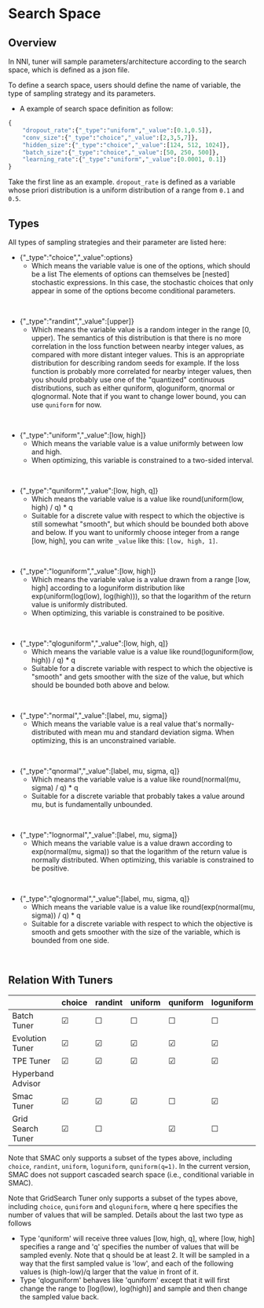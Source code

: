 # Search Space

## Overview

In NNI, tuner will sample parameters/architecture according to the search space, which is defined as a json file.

To define a search space, users should define the name of variable, the type of sampling strategy and its parameters.

* A example of search space definition as follow:

```python
{
    "dropout_rate":{"_type":"uniform","_value":[0.1,0.5]},
    "conv_size":{"_type":"choice","_value":[2,3,5,7]},
    "hidden_size":{"_type":"choice","_value":[124, 512, 1024]},
    "batch_size":{"_type":"choice","_value":[50, 250, 500]},
    "learning_rate":{"_type":"uniform","_value":[0.0001, 0.1]}
}

```


Take the first line as an example. ```dropout_rate``` is defined as a variable whose priori distribution is a uniform distribution of a range from ```0.1``` and ```0.5```.

## Types

All types of sampling strategies and their parameter are listed here:

* {"_type":"choice","_value":options}
   * Which means the variable value is one of the options, which should be a list The elements of options can themselves be [nested] stochastic expressions. In this case, the stochastic choices that only appear in some of the options become conditional parameters.
<br/>

* {"_type":"randint","_value":[upper]}
   * Which means the variable value is a random integer in the range [0, upper). The semantics of this distribution is that there is no more correlation in the loss function between nearby integer values, as compared with more distant integer values. This is an appropriate distribution for describing random seeds for example. If the loss function is probably more correlated for nearby integer values, then you should probably use one of the "quantized" continuous distributions, such as either quniform, qloguniform, qnormal or qlognormal. Note that if you want to change lower bound, you can use `quniform` for now.
<br/>

* {"_type":"uniform","_value":[low, high]}
   * Which means the variable value is a value uniformly between low and high.
   * When optimizing, this variable is constrained to a two-sided interval.
<br/>

* {"_type":"quniform","_value":[low, high, q]}
   * Which means the variable value is a value like round(uniform(low, high) / q) * q
   * Suitable for a discrete value with respect to which the objective is still somewhat "smooth", but which should be bounded both above and below. If you want to uniformly choose integer from a range [low, high], you can write `_value` like this: `[low, high, 1]`.
<br/>

* {"_type":"loguniform","_value":[low, high]}
   * Which means the variable value is a value drawn from a range [low, high] according to a loguniform distribution like exp(uniform(log(low), log(high))), so that the logarithm of the return value is uniformly distributed.
   * When optimizing, this variable is constrained to be positive.
<br/>

* {"_type":"qloguniform","_value":[low, high, q]}
   * Which means the variable value is a value like round(loguniform(low, high)) / q) * q
   * Suitable for a discrete variable with respect to which the objective is "smooth" and gets smoother with the size of the value, but which should be bounded both above and below.
<br/>

* {"_type":"normal","_value":[label, mu, sigma]}
   * Which means the variable value is a real value that's normally-distributed with mean mu and standard deviation sigma. When optimizing, this is an unconstrained variable.
<br/>

* {"_type":"qnormal","_value":[label, mu, sigma, q]}
   * Which means the variable value is a value like round(normal(mu, sigma) / q) * q
   * Suitable for a discrete variable that probably takes a value around mu, but is fundamentally unbounded.
<br/>

* {"_type":"lognormal","_value":[label, mu, sigma]}
   * Which means the variable value is a value drawn according to exp(normal(mu, sigma)) so that the logarithm of the return value is normally distributed. When optimizing, this variable is constrained to be positive.
<br/>

* {"_type":"qlognormal","_value":[label, mu, sigma, q]}
   * Which means the variable value is a value like round(exp(normal(mu, sigma)) / q) * q
   * Suitable for a discrete variable with respect to which the objective is smooth and gets smoother with the size of the variable, which is bounded from one side.
<br/>


## Relation With Tuners

|                   | choice  | randint | uniform | quniform | loguniform | qloguniform | normal  | qnormal | lognormal | qlognormal |
|-------------------|---------|---------|---------|----------|------------|-------------|---------|---------|-----------|------------|
| Batch Tuner       | &#9745; | &#9744; | &#9744; | &#9744;  | &#9744;    | &#9744;     | &#9744; | &#9744; | &#9744;   | &#9744;    |
| Evolution Tuner   | &#9745; | &#9745; | &#9745; | &#9745;  | &#9745;    | &#9745;     | &#9745; | &#9745; | &#9745;   | &#9745;    |
| TPE Tuner         | &#9745; | &#9745; | &#9745; | &#9745;  | &#9745;    | &#9745;     | &#9745; | &#9745; | &#9745;   | &#9745;    |
| Hyperband Advisor |         |         |         |          |            |             |         |         |           |            |
| Smac Tuner        | &#9745; | &#9745; | &#9745; | &#9744;  | &#9745;    | &#9744;     | &#9744; | &#9744; | &#9744;   | &#9745;    |
| Grid Search Tuner | &#9745; | &#9744; |         | &#9745;  | &#9744;    | &#9745;     | &#9744; | &#9744; | &#9744;   | &#9744;    |

Note that SMAC only supports a subset of the types above, including `choice`, `randint`, `uniform`, `loguniform`, `quniform(q=1)`. In the current version, SMAC does not support cascaded search space (i.e., conditional variable in SMAC).

Note that GridSearch Tuner only supports a subset of the types above, including `choice`, `quniform` and `qloguniform`, where q here specifies the number of values that will be sampled. Details about the last two type as follows

* Type 'quniform' will receive three values [low, high, q], where [low, high] specifies a range and 'q' specifies the number of values that will be sampled evenly. Note that q should be at least 2. It will be sampled in a way that the first sampled value is 'low', and each of the following values is (high-low)/q larger that the value in front of it.
* Type 'qloguniform' behaves like 'quniform' except that it will first change the range to [log(low), log(high)] and sample and then change the sampled value back.